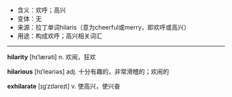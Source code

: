 - <span class="definition">含义：欢呼；高兴</span>
- <span class="definition">变体：无</span>
- <span class="definition">来源：拉丁单词hilaris（意为cheerful或merry，即欢呼或高兴）</span>
- <span class="definition">用途：构成欢呼；高兴相关词汇</span>

---

<span class="vocabulary">**hilarity**</span> [hɪˈlærəti] n. 欢闹，狂欢 

<span class="vocabulary">**hilarious**</span> [hɪˈleəriəs] adj. 十分有趣的，非常滑稽的；欢闹的

<span class="vocabulary">**exhilarate**</span> [ɪɡˈzɪləreɪt] v. 使高兴，使兴奋

